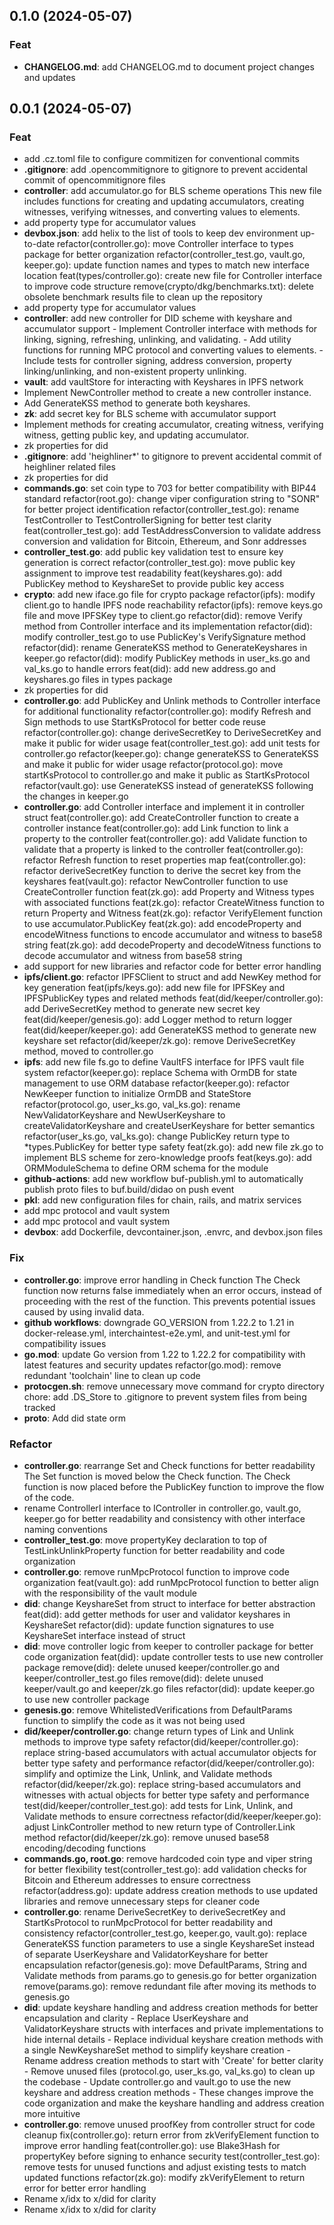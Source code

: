 ## 0.1.0 (2024-05-07)

### Feat

- **CHANGELOG.md**: add CHANGELOG.md to document project changes and updates

## 0.0.1 (2024-05-07)

### Feat

- add .cz.toml file to configure commitizen for conventional commits
- **.gitignore**: add .opencommitignore to gitignore to prevent accidental commit of opencommitignore files
- **controller**: add accumulator.go for BLS scheme operations This new file includes functions for creating and updating accumulators, creating witnesses, verifying witnesses, and converting values to elements.
- add property type for accumulator values
- **devbox.json**: add helix to the list of tools to keep dev environment up-to-date refactor(controller.go): move Controller interface to types package for better organization refactor(controller_test.go, vault.go, keeper.go): update function names and types to match new interface location feat(types/controller.go): create new file for Controller interface to improve code structure remove(crypto/dkg/benchmarks.txt): delete obsolete benchmark results file to clean up the repository
- add property type for accumulator values
- **controller**: add new controller for DID scheme with keyshare and accumulator support - Implement Controller interface with methods for linking, signing, refreshing, unlinking, and validating. - Add utility functions for running MPC protocol and converting values to elements. - Include tests for controller signing, address conversion, property linking/unlinking, and non-existent property unlinking.
- **vault**: add vaultStore for interacting with Keyshares in IPFS network
- Implement NewController method to create a new controller instance.
- Add GenerateKSS method to generate both keyshares.
- **zk**: add secret key for BLS scheme with accumulator support
- Implement methods for creating accumulator, creating witness, verifying witness, getting public key, and updating accumulator.
- zk properties for did
- **.gitignore**: add 'heighliner*' to gitignore to prevent accidental commit of heighliner related files
- zk properties for did
- **commands.go**: set coin type to 703 for better compatibility with BIP44 standard refactor(root.go): change viper configuration string to "SONR" for better project identification refactor(controller_test.go): rename TestController to TestControllerSigning for better test clarity feat(controller_test.go): add TestAddressConversion to validate address conversion and validation for Bitcoin, Ethereum, and Sonr addresses
- **controller_test.go**: add public key validation test to ensure key generation is correct refactor(controller_test.go): move public key assignment to improve test readability feat(keyshares.go): add PublicKey method to KeyshareSet to provide public key access
- **crypto**: add new iface.go file for crypto package refactor(ipfs): modify client.go to handle IPFS node reachability refactor(ipfs): remove keys.go file and move IPFSKey type to client.go refactor(did): remove Verify method from Controller interface and its implementation refactor(did): modify controller_test.go to use PublicKey's VerifySignature method refactor(did): rename GenerateKSS method to GenerateKeyshares in keeper.go refactor(did): modify PublicKey methods in user_ks.go and val_ks.go to handle errors feat(did): add new address.go and keyshares.go files in types package
- zk properties for did
- **controller.go**: add PublicKey and Unlink methods to Controller interface for additional functionality refactor(controller.go): modify Refresh and Sign methods to use StartKsProtocol for better code reuse refactor(controller.go): change deriveSecretKey to DeriveSecretKey and make it public for wider usage feat(controller_test.go): add unit tests for controller.go refactor(keeper.go): change generateKSS to GenerateKSS and make it public for wider usage refactor(protocol.go): move startKsProtocol to controller.go and make it public as StartKsProtocol refactor(vault.go): use GenerateKSS instead of generateKSS following the changes in keeper.go
- **controller.go**: add Controller interface and implement it in controller struct feat(controller.go): add CreateController function to create a controller instance feat(controller.go): add Link function to link a property to the controller feat(controller.go): add Validate function to validate that a property is linked to the controller feat(controller.go): refactor Refresh function to reset properties map feat(controller.go): refactor deriveSecretKey function to derive the secret key from the keyshares feat(vault.go): refactor NewController function to use CreateController function feat(zk.go): add Property and Witness types with associated functions feat(zk.go): refactor CreateWitness function to return Property and Witness feat(zk.go): refactor VerifyElement function to use accumulator.PublicKey feat(zk.go): add encodeProperty and encodeWitness functions to encode accumulator and witness to base58 string feat(zk.go): add decodeProperty and decodeWitness functions to decode accumulator and witness from base58 string
- add support for new libraries and refactor code for better error handling
- **ipfs/client.go**: refactor IPFSClient to struct and add NewKey method for key generation feat(ipfs/keys.go): add new file for IPFSKey and IPFSPublicKey types and related methods feat(did/keeper/controller.go): add DeriveSecretKey method to generate new secret key feat(did/keeper/genesis.go): add Logger method to return logger feat(did/keeper/keeper.go): add GenerateKSS method to generate new keyshare set refactor(did/keeper/zk.go): remove DeriveSecretKey method, moved to controller.go
- **ipfs**: add new file fs.go to define VaultFS interface for IPFS vault file system refactor(keeper.go): replace Schema with OrmDB for state management to use ORM database refactor(keeper.go): refactor NewKeeper function to initialize OrmDB and StateStore refactor(protocol.go, user_ks.go, val_ks.go): rename NewValidatorKeyshare and NewUserKeyshare to createValidatorKeyshare and createUserKeyshare for better semantics refactor(user_ks.go, val_ks.go): change PublicKey return type to *types.PublicKey for better type safety feat(zk.go): add new file zk.go to implement BLS scheme for zero-knowledge proofs feat(keys.go): add ORMModuleSchema to define ORM schema for the module
- **github-actions**: add new workflow buf-publish.yml to automatically publish proto files to buf.build/didao on push event
- **pkl**: add new configuration files for chain, rails, and matrix services
- add mpc protocol and vault system
- add mpc protocol and vault system
- **devbox**: add Dockerfile, devcontainer.json, .envrc, and devbox.json files

### Fix

- **controller.go**: improve error handling in Check function
The Check function now returns false immediately when an error occurs, instead of proceeding with the rest of the function. This prevents potential issues caused by using invalid data.
- **github workflows**: downgrade GO_VERSION from 1.22.2 to 1.21 in docker-release.yml, interchaintest-e2e.yml, and unit-test.yml for compatibility issues
- **go.mod**: update Go version from 1.22 to 1.22.2 for compatibility with latest features and security updates refactor(go.mod): remove redundant 'toolchain' line to clean up code
- **protocgen.sh**: remove unnecessary move command for crypto directory chore: add .DS_Store to .gitignore to prevent system files from being tracked
- **proto**: Add did state orm

### Refactor

- **controller.go**: rearrange Set and Check functions for better readability
The Set function is moved below the Check function. The Check function is now placed before the PublicKey function to improve the flow of the code.
- rename ControllerI interface to IController in controller.go, vault.go, keeper.go for better readability and consistency with other interface naming conventions
- **controller_test.go**: move propertyKey declaration to top of TestLinkUnlinkProperty function for better readability and code organization
- **controller.go**: remove runMpcProtocol function to improve code organization feat(vault.go): add runMpcProtocol function to better align with the responsibility of the vault module
- **did**: change KeyshareSet from struct to interface for better abstraction feat(did): add getter methods for user and validator keyshares in KeyshareSet refactor(did): update function signatures to use KeyshareSet interface instead of struct
- **did**: move controller logic from keeper to controller package for better code organization feat(did): update controller tests to use new controller package remove(did): delete unused keeper/controller.go and keeper/controller_test.go files remove(did): delete unused keeper/vault.go and keeper/zk.go files refactor(did): update keeper.go to use new controller package
- **genesis.go**: remove WhitelistedVerifications from DefaultParams function to simplify the code as it was not being used
- **did/keeper/controller.go**: change return types of Link and Unlink methods to improve type safety refactor(did/keeper/controller.go): replace string-based accumulators with actual accumulator objects for better type safety and performance refactor(did/keeper/controller.go): simplify and optimize the Link, Unlink, and Validate methods refactor(did/keeper/zk.go): replace string-based accumulators and witnesses with actual objects for better type safety and performance test(did/keeper/controller_test.go): add tests for Link, Unlink, and Validate methods to ensure correctness refactor(did/keeper/keeper.go): adjust LinkController method to new return type of Controller.Link method refactor(did/keeper/zk.go): remove unused base58 encoding/decoding functions
- **commands.go, root.go**: remove hardcoded coin type and viper string for better flexibility test(controller_test.go): add validation checks for Bitcoin and Ethereum addresses to ensure correctness refactor(address.go): update address creation methods to use updated libraries and remove unnecessary steps for cleaner code
- **controller.go**: rename DeriveSecretKey to deriveSecretKey and StartKsProtocol to runMpcProtocol for better readability and consistency refactor(controller_test.go, keeper.go, vault.go): replace GenerateKSS function parameters to use a single KeyshareSet instead of separate UserKeyshare and ValidatorKeyshare for better encapsulation refactor(genesis.go): move DefaultParams, String and Validate methods from params.go to genesis.go for better organization remove(params.go): remove redundant file after moving its methods to genesis.go
- **did**: update keyshare handling and address creation methods for better encapsulation and clarity - Replace UserKeyshare and ValidatorKeyshare structs with interfaces and private implementations to hide internal details - Replace individual keyshare creation methods with a single NewKeyshareSet method to simplify keyshare creation - Rename address creation methods to start with 'Create' for better clarity - Remove unused files (protocol.go, user_ks.go, val_ks.go) to clean up the codebase - Update controller.go and vault.go to use the new keyshare and address creation methods - These changes improve the code organization and make the keyshare handling and address creation more intuitive
- **controller.go**: remove unused proofKey from controller struct for code cleanup fix(controller.go): return error from zkVerifyElement function to improve error handling feat(controller.go): use Blake3Hash for propertyKey before signing to enhance security test(controller_test.go): remove tests for unused functions and adjust existing tests to match updated functions refactor(zk.go): modify zkVerifyElement to return error for better error handling
- Rename x/idx to x/did for clarity
- Rename x/idx to x/did for clarity
